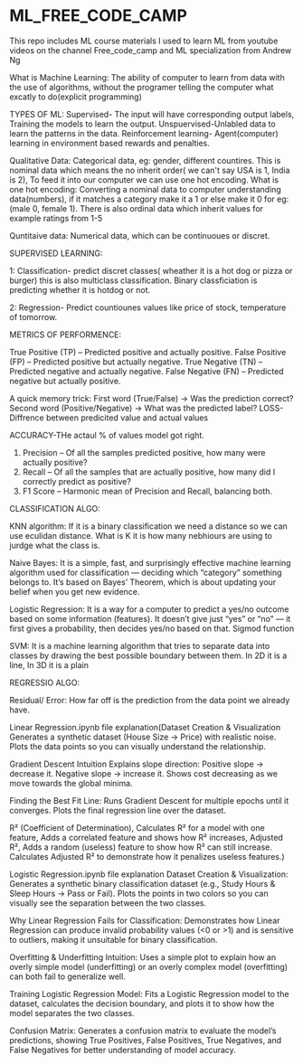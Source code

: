 # ML_FREE_CODE_CAMP

This repo includes ML course materials I used to learn ML from youtube videos on the channel Free_code_camp and ML specialization from Andrew Ng

What is Machine Learning: The ability of computer to learn from data with the use of algorithms, without the programer telling the computer what excatly to do(explicit programming)

TYPES OF ML: Supervised- The input will have corresponding output labels, Training the models to learn the output.
Unspuervised-Unlabled data to learn the patterns in the data.
Reinforcement learning- Agent(computer) learning in environment based rewards and penalties.

Qualitative Data: Categorical data, eg: gender, different countires. This is nominal data which means the no inherit order( we can't say USA is 1, India is 2), To feed it into our computer we can use one hot encoding. What is one hot encoding: Converting a nominal data to computer understanding data(numbers), if it matches a category make it a 1 or else make it 0 for eg:(male 0, female 1). There is also ordinal data which inherit values for example ratings from 1-5

Quntitaive data: Numerical data, which can be continuoues or discret. 

SUPERVISED LEARNING:

1: Classification- predict discret classes( wheather it is a hot dog or pizza or burger) this is also multiclass classification. Binary classficiation is predicting whether it is hotdog or not. 

2: Regression- Predict countiounes values like price of stock, temperature of tomorrow.

METRICS OF PERFORMENCE:

True Positive (TP) – Predicted positive and actually positive.
False Positive (FP) – Predicted positive but actually negative.
True Negative (TN) – Predicted negative and actually negative.
False Negative (FN) – Predicted negative but actually positive.

A quick memory trick:
First word (True/False) → Was the prediction correct?
Second word (Positive/Negative) → What was the predicted label?
LOSS- Diffrence between predicited value and actual values

ACCURACY-THe actaul % of values model got right.
1. Precision – Of all the samples predicted positive, how many were actually positive?
2. Recall – Of all the samples that are actually positive, how many did I correctly predict as positive?
3. F1 Score – Harmonic mean of Precision and Recall, balancing both.

CLASSIFICATION ALGO:

KNN algorithm: If it is a binary classification we need a distance so we can use eculidan distance. What is K it is how many nebhiours are using to jurdge what the class is.

Naive Bayes: It is a simple, fast, and surprisingly effective machine learning algorithm used for classification — deciding which “category” something belongs to. It’s based on Bayes’ Theorem, which is about updating your belief when you get new evidence.

Logistic Regression: It is a way for a computer to predict a yes/no outcome based on some information (features). It doesn’t give just “yes” or “no” — it first gives a probability, then decides yes/no based on that. Sigmod function

SVM: It is a machine learning algorithm that tries to separate data into classes by drawing the best possible boundary between them. In 2D it is a line, In 3D it is a plain

REGRESSIO ALGO:

Residual/ Error: How far off is the prediction from the data point we already have.

Linear Regression.ipynb file explanation(Dataset Creation & Visualization Generates a synthetic dataset (House Size → Price) with realistic noise. Plots the data points so you can visually understand the relationship.

Gradient Descent Intuition
Explains slope direction:
Positive slope → decrease it.
Negative slope → increase it.
Shows cost decreasing as we move towards the global minima.

Finding the Best Fit Line: Runs Gradient Descent for multiple epochs until it converges. Plots the final regression line over the dataset.

R² (Coefficient of Determination), Calculates R² for a model with one feature, Adds a correlated feature and shows how R² increases, Adjusted R², Adds a random (useless) feature to show how R² can still increase. Calculates Adjusted R² to demonstrate how it penalizes useless features.)

Logistic Regression.ipynb file explanation
Dataset Creation & Visualization: Generates a synthetic binary classification dataset (e.g., Study Hours & Sleep Hours → Pass or Fail). Plots the points in two colors so you can visually see the separation between the two classes.

Why Linear Regression Fails for Classification: Demonstrates how Linear Regression can produce invalid probability values (<0 or >1) and is sensitive to outliers, making it unsuitable for binary classification.

Overfitting & Underfitting Intuition: Uses a simple plot to explain how an overly simple model (underfitting) or an overly complex model (overfitting) can both fail to generalize well.

Training Logistic Regression Model: Fits a Logistic Regression model to the dataset, calculates the decision boundary, and plots it to show how the model separates the two classes.

Confusion Matrix: Generates a confusion matrix to evaluate the model’s predictions, showing True Positives, False Positives, True Negatives, and False Negatives for better understanding of model accuracy.





